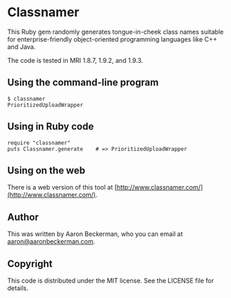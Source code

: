 # Classnamer

This Ruby gem randomly generates tongue-in-cheek class names suitable for
enterprise-friendly object-oriented programming languages like C++ and Java.

The code is tested in MRI 1.8.7, 1.9.2, and 1.9.3.

## Using the command-line program

    $ classnamer
    PrioritizedUploadWrapper

## Using in Ruby code

    require "classnamer"
    puts Classnamer.generate    # => PrioritizedUploadWrapper

## Using on the web

There is a web version of this tool at
[http://www.classnamer.com/](http://www.classnamer.com/).

## Author

This was written by Aaron Beckerman, who you can email at
aaron@aaronbeckerman.com.

## Copyright

This code is distributed under the MIT license. See the LICENSE file for
details.

